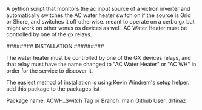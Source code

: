 A python script that monitors the ac input source of a victron inverter and automatically switches the AC water heater switch on if the source is Grid or Shore, and switches it off otherwise. meant to operate on a cerbo gx but might work on other venus os devices as well. AC Water Heater must be controlled by one of the gx relays.

######## INSTALLATION #########

The water heater must be controlled by one of the GX devices relays, and that relay must have the name changed to "AC Water Heater" or "AC WH" in order for the service to discover it.

The easiest method of installation is using Kevin Windrem's setup helper. 
add this package to the packages list

Package name: ACWH_Switch
Tag or Branch: main
Github User: drtinaz
